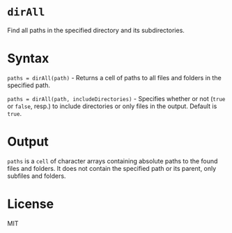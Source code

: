 # `dirAll`

Find all paths in the specified directory and its subdirectories.

# Syntax

`paths = dirAll(path)` - Returns a cell of paths to all files and folders in the specified path.

`paths = dirAll(path, includeDirectories)` - Specifies whether or not (`true` or `false`, resp.) to include directories or only files in the output. Default is `true`.

# Output

`paths` is a `cell` of character arrays containing absolute paths to the found files and folders. It does not contain the specified path or its parent, only subfiles and folders.

# License

MIT
